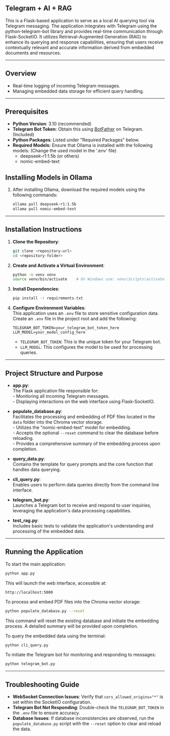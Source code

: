 
## Telegram + AI + RAG  

This is a Flask-based application to serve as a local AI querying tool via Telegram messaging. The application integrates with Telegram using the python-telegram-bot library and provides real-time communication through Flask-SocketIO. It utilizes Retrieval-Augmented Generation (RAG) to enhance its querying and response capabilities, ensuring that users receive contextually relevant and accurate information derived from embedded documents and resources. 


---

## Overview  
- Real-time logging of incoming Telegram messages.  
- Managing embedded data storage for efficient query handling.  

---

## Prerequisites  

- **Python Version**: 3.10 (recommended)  
- **Telegram Bot Token**: Obtain this using [BotFather](https://t.me/botfather) on Telegram. (Included)  
- **Python Packages**: Listed under "Required Packages" below.  
- **Required Models:** Ensure that Ollama is installed with the following models: (Change the used model in the '.env' file)
    - deepseek-r1:1.5b (or others)
    - nomic-embed-text



## Installing Models in Ollama

1. After installing Ollama, download the required models using the following commands:
    ```sh
    ollama pull deepseek-r1:1.5b
    ollama pull nomic-embed-text
    ```
---


## Installation Instructions  

1. **Clone the Repository**:  
    ```sh
    git clone <repository-url>
    cd <repository-folder>
    ```

2. **Create and Activate a Virtual Environment**:  
    ```sh
    python -m venv venv
    source venv/bin/activate    # On Windows use: venv\Scripts\activate
    ```

3. **Install Dependencies**:  
    ```sh
    pip install -r requirements.txt
    ```

4. **Configure Environment Variables**:  
    This application uses an `.env` file to store sensitive configuration data.  
    Create an `.env` file in the project root and add the following:  
    ```env
    TELEGRAM_BOT_TOKEN=your_telegram_bot_token_here
    LLM_MODEL=your_model_config_here
    ```

    - `TELEGRAM_BOT_TOKEN`: This is the unique token for your Telegram bot.  
    - `LLM_MODEL`: This configures the model to be used for processing queries.  

---

## Project Structure and Purpose  

- **app.py**:  
    The Flask application file responsible for:  
      - Monitoring all incoming Telegram messages.        
      - Displaying interactions on the web interface using Flask-SocketIO.  

- **populate_database.py**:  
    Facilitates the processing and embedding of PDF files located in the `data` folder into the Chroma vector storage.  
      - Utilizes the "nomic-embed-text" model for embedding.  
      - Accepts the optional `--reset` command to clear the database before reloading.  
      - Provides a comprehensive summary of the embedding process upon completion.  

- **query_data.py**:  
    Contains the template for query prompts and the core function that handles data querying.  

- **cli_query.py**:  
    Enables users to perform data queries directly from the command line interface.  

- **telegram_bot.py**:  
    Launches a Telegram bot to receive and respond to user inquiries, leveraging the application's data processing capabilities.  

- **test_rag.py**:  
    Includes basic tests to validate the application's understanding and processing of the embedded data.  

---

## Running the Application  

To start the main application:  
```sh
python app.py
```
This will launch the web interface, accessible at:  
```
http://localhost:5000
```

To process and embed PDF files into the Chroma vector storage:  
```sh
python populate_database.py --reset
```
This command will reset the existing database and initiate the embedding process. A detailed summary will be provided upon completion.  

To query the embedded data using the terminal:  
```sh
python cli_query.py
```

To initiate the Telegram bot for monitoring and responding to messages:  
```sh
python telegram_bot.py
```

---

## Troubleshooting Guide  
- **WebSocket Connection Issues**: Verify that `cors_allowed_origins="*"` is set within the SocketIO configuration.  
- **Telegram Bot Not Responding**: Double-check the `TELEGRAM_BOT_TOKEN` in the `.env` file to ensure accuracy.  
- **Database Issues**: If database inconsistencies are observed, run the `populate_database.py` script with the `--reset` option to clear and reload the data.  

